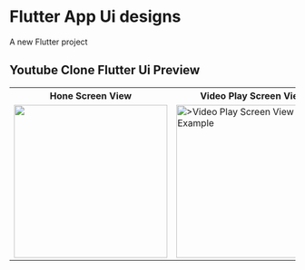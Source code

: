 # Flutter App Ui designs

A new Flutter project



## Youtube Clone Flutter Ui Preview


<table>
  
  
<tr>                    
   
   <th>Hone Screen View</th>
   <th>Video Play Screen View</th>
   <th>Miniplayer Screen View</th> 

</tr>
  
  
  
  
<tr>

<td>

<img src="" width="270"/>

</td>
  
  
  
<td>

 <img src="" alt=">Video Play Screen View Example" width="270"/>

</td>

  
<td>
  
<img src="" alt="Miniplayer Screen View Example" width="270"/>

</td>
  


</tr>
</table>





